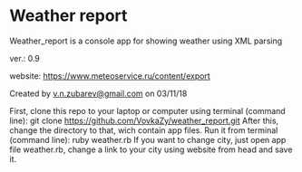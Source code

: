 # Weather report

Weather_report is a console app for showing weather using XML parsing

ver.: 0.9

website: https://www.meteoservice.ru/content/export

Created by v.n.zubarev@gmail.com on 03/11/18

First, clone this repo to your laptop or computer using terminal (command line): git clone https://github.com/VovkaZy/weather_report.git
After this, change the directory to that, wich contain app files.
Run it from terminal (command line): ruby weather.rb
If you want to change city, just open app file weather.rb, change a link to your city using website from head and save it.
